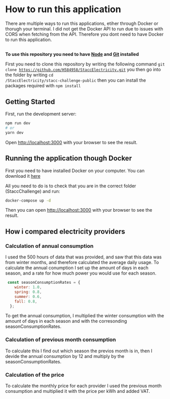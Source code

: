 # How to run this application

There are multiple ways to run this applications, etiher through Docker or thorugh your terminal. I did not get the Docker API to run due to issues with CORS when fetching from the API. Therefore you dont need to have Docker to run this application.

##

**To use this repository you need to have [Node](https://nodejs.org/en/) and [Git](https://git-scm.com/) installed**

First you need to clone this repository by writing the following command <code>git clone https://github.com/H584958/StaccElectricity.git</code> you then go into the folder by writing <code>cd /StaccElectricity/stacc-challenge-public</code> then you can install the packages required with <code>npm install</code>

## Getting Started

First, run the development server:

```bash
npm run dev
# or
yarn dev
```

Open [http://localhost:3000](http://localhost:3000) with your browser to see the result.

## Running the application though Docker

First you need to have installed Docker on your computer. You can download it [here](https://www.docker.com/products/docker-desktop)

All you need to do is to check that you are in the correct folder (StaccChallenge) and run:

```bash
docker-compose up -d
```

Then you can open [http://localhost:3000](http://localhost:3000) with your browser to see the result.

## How i compared electricity providers

### Calculation of annual consumption
I used the 500 hours of data that was provided, and saw that this data was from winter months, and therefore calculated the average daily usage. To calculate the annual conumption I set up the amount of days in each season, and a rate for how much power you would use for each season. 

```js
 const seasonConsumptionRates = {
    winter: 1.0,
    spring: 0.8,
    summer: 0.6,
    fall: 0.8,
  };
```

To get the annual consumption, I multiplied the winter consumption with the amount of days in each season and with the corresonding seasonConsumptionRates. 

### Calculation of previous month consumption
To calculate this I find out which season the previos month is in, then I devide the annual consumption by 12 and multiply by the seasonConsumptionRates.

### Calculation of the price
To calculate the monthly price for each provider I used the previous month consumption and multiplied it with the price per kWh and added VAT.